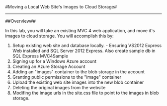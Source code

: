 ﻿<a name="Title" />
#Moving a Local Web Site's Images to Cloud Storage#

---

<a name="Overview">
##Overview##

In this lab, you will take an existing MVC 4 web application, and move it's images to cloud storage.  You will accomplish this by:

1. Setup existing web site and database locally. - Ensuring VS2012 Express Web installed and SQL Server 2012 Express.  Also create sample db in SQL Express MVC4Sample
1. Signing up for a Windows Azure account
2. Creating an Azure Storage Account
3. Adding an "images" container to the blob storage in the account
4. Granting public permissions to the "image" container
5. Upload the existing web site images into the new blob container
6. Deleting the original images from the website
7. Modifing the image urls in the site.css file to point to the images in blob storage.

